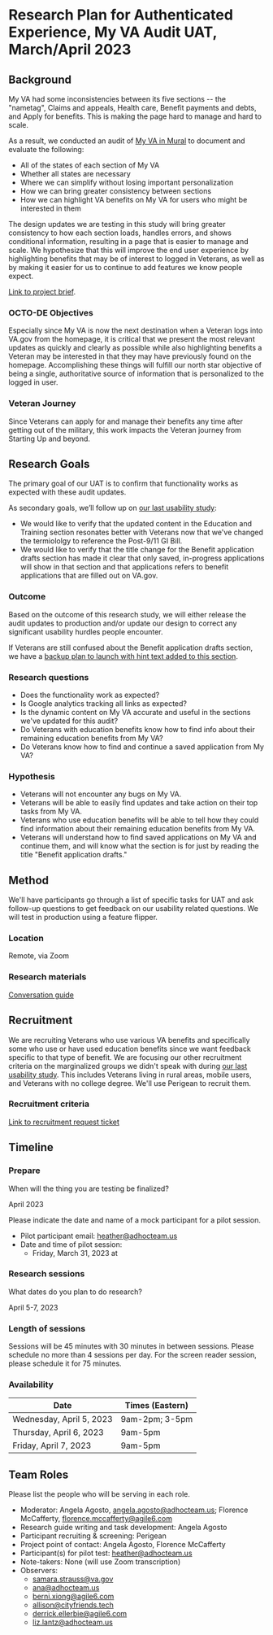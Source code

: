 # Research Plan for Authenticated Experience, My VA Audit UAT, March/April 2023
## Background
My VA had some inconsistencies between its five sections -- the "nametag", Claims and appeals, Health care, Benefit payments and debts, and Apply for benefits. This is making the page hard to manage and hard to scale.

As a result, we conducted an audit of [My VA in Mural](https://app.mural.co/t/departmentofveteransaffairs9999/m/vsa8243/1648129585496/d22080eb307aac8bda5ba1153e013a386b7f1396?sender=uce014850ef6c5a8303e70396) to document and evaluate the following:
- All of the states of each section of My VA
- Whether all states are necessary
- Where we can simplify without losing important personalization
- How we can bring greater consistency between sections
- How we can highlight VA benefits on My VA for users who might be interested in them

The design updates we are testing in this study will bring greater consistency to how each section loads, handles errors, and shows conditional information, resulting in a page that is easier to manage and scale. We hypothesize that this will improve the end user experience by highlighting benefits that may be of interest to logged in Veterans, as well as by making it easier for us to continue to add features we know people expect.

[Link to project brief](https://github.com/department-of-veterans-affairs/va.gov-team/tree/master/products/identity-personalization/my-va/2022-audit).

### OCTO-DE Objectives 
Especially since My VA is now the next destination when a Veteran logs into VA.gov from the homepage, it is critical that we present the most relevant updates as quickly and clearly as possible while also highlighting benefits a Veteran may be interested in that they may have previously found on the homepage. Accomplishing these things will fulfill our north star objective of being a single, authoritative source of information that is personalized to the logged in user.

### Veteran Journey
Since Veterans can apply for and manage their benefits any time after getting out of the military, this work impacts the Veteran journey from Starting Up and beyond.

## Research Goals	
The primary goal of our UAT is to confirm that functionality works as expected with these audit updates.

As secondary goals, we’ll follow up on [our last usability study](https://github.com/department-of-veterans-affairs/va.gov-team/blob/master/products/identity-personalization/my-va/2022-audit/research/MyVA-audit-research-findings.md):
- We would like to verify that the updated content in the Education and Training section resonates better with Veterans now that we've changed the termiololgy to reference the Post-9/11 GI Bill.
- We would like to verify that the title change for the Benefit application drafts section has made it clear that only saved, in-progress applications will show in that section and that applications refers to benefit applications that are filled out on VA.gov.

### Outcome
Based on the outcome of this research study, we will either release the audit updates to production and/or update our design to correct any significant usability hurdles people encounter. 

If Veterans are still confused about the Benefit application drafts section, we have a [backup plan to launch with hint text added to this section](https://www.sketch.com/s/9b0e6efc-423a-4354-9db3-ab2083d566c9/a/uuid/CD712D86-61D8-4485-8727-A2CB2EF534C6).

### Research questions
- Does the functionality work as expected?
- Is Google analytics tracking all links as expected?
- Is the dynamic content on My VA accurate and useful in the sections we've updated for this audit?
- Do Veterans with education benefits know how to find info about their remaining education benefits from My VA?
- Do Veterans know how to find and continue a saved application from My VA?

### Hypothesis
- Veterans will not encounter any bugs on My VA.
- Veterans will be able to easily find updates and take action on their top tasks from My VA.
- Veterans who use education benefits will be able to tell how they could find information about their remaining education benefits from My VA.
- Veterans will understand how to find saved applications on My VA and continue them, and will know what the section is for just by reading the title "Benefit application drafts."

## Method	
We'll have participants go through a list of specific tasks for UAT and ask follow-up questions to get feedback on our usability related questions. We will test in production using a feature flipper.

### Location
Remote, via Zoom

### Research materials
[Conversation guide](https://github.com/department-of-veterans-affairs/va.gov-team/blob/master/products/identity-personalization/my-va/2022-audit/UAT/MyVA-audit-UAT-conversation-guide.md) 

## Recruitment	
We are recruiting Veterans who use various VA benefits and specifically some who use or have used education benefits since we want feedback specific to that type of benefit. We are focusing our other recruitment criteria on the marginalized groups we didn't speak with during [our last usability study](https://github.com/department-of-veterans-affairs/va.gov-team/blob/master/products/identity-personalization/my-va/2022-audit/research/MyVA-audit-research-findings.md). This includes Veterans living in rural areas, mobile users, and Veterans with no college degree. We'll use Perigean to recruit them.

### Recruitment criteria
[Link to recruitment request ticket](https://github.com/department-of-veterans-affairs/va.gov-research-repository/issues/241)

## Timeline
### Prepare

When will the thing you are testing be finalized? 

April 2023

Please indicate the date and name of a mock participant for a pilot session. 
* Pilot participant email: heather@adhocteam.us
* Date and time of pilot session: 
  * Friday, March 31, 2023 at 

### Research sessions
What dates do you plan to do research? 

April 5-7, 2023

### Length of sessions
Sessions will be 45 minutes with 30 minutes in between sessions. Please schedule no more than 4 sessions per day.
For the screen reader session, please schedule it for 75 minutes.

### Availability

| Date       | Times (Eastern) |
| ---------- | --------------- |
| Wednesday, April 5, 2023 | 9am-2pm; 3-5pm |
| Thursday, April 6, 2023 | 9am-5pm |
| Friday, April 7, 2023 | 9am-5pm |	

## Team Roles	
Please list the people who will be serving in each role. 

- Moderator: Angela Agosto, angela.agosto@adhocteam.us; Florence McCafferty, florence.mccafferty@agile6.com
- Research guide writing and task development: Angela Agosto
- Participant recruiting & screening: Perigean
- Project point of contact: Angela Agosto, Florence McCafferty
- Participant(s) for pilot test: heather@adhocteam.us
- Note-takers: None (will use Zoom transcription)
- Observers:	
  - samara.strauss@va.gov
  - ana@adhocteam.us
  - berni.xiong@agile6.com
  - allison@cityfriends.tech
  - derrick.ellerbie@agile6.com
  - liz.lantz@adhocteam.us
